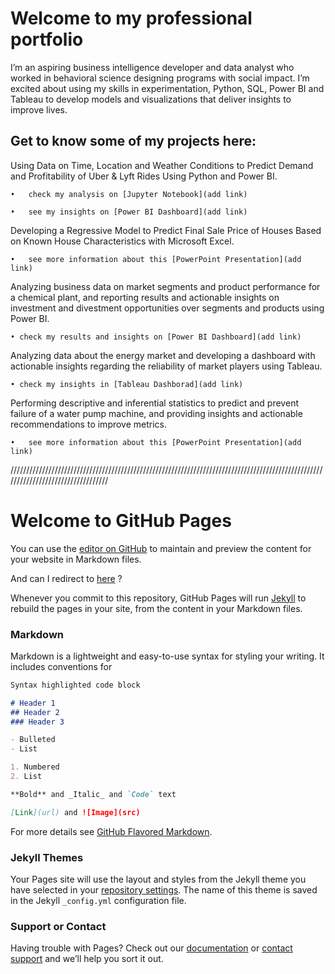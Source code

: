 # Welcome to my professional portfolio

I’m an aspiring business intelligence developer and data analyst who worked in behavioral science designing programs with social impact. I’m excited about using my skills in experimentation, Python, SQL, Power BI and Tableau to develop models and visualizations that deliver insights to improve lives.

## Get to know some of my projects here:

Using Data on Time, Location and Weather Conditions to Predict Demand and Profitability of Uber & Lyft Rides Using Python and Power BI.

    •	check my analysis on [Jupyter Notebook](add link)

    •	see my insights on [Power BI Dashboard](add link)

Developing a Regressive Model to Predict Final Sale Price of Houses Based on Known House Characteristics with Microsoft Excel.

    •	see more information about this [PowerPoint Presentation](add link)

Analyzing business data on market segments and product performance for a chemical plant, and reporting results and actionable insights on investment and divestment opportunities over segments and products using Power BI.

    • check my results and insights on [Power BI Dashboard](add link)

Analyzing data about the energy market and developing a dashboard with actionable insights regarding the reliability of market players using Tableau.

    • check my insights in [Tableau Dashborad](add link)

Performing descriptive and inferential statistics to predict and prevent failure of a water pump machine, and providing insights and actionable recommendations to improve metrics.

    •	see more information about this [PowerPoint Presentation](add link)

//////////////////////////////////////////////////////////////////////////////////////////////////////////////////////////////////

# Welcome to GitHub Pages

You can use the [editor on GitHub](https://github.com/diogo-m-santos/diogo-m-santos.github.io/edit/master/README.md) to maintain and preview the content for your website in Markdown files.

And can I redirect to [here](https://github.com/diogo-m-santos/diogo-m-santos.github.io/master/test.md) ?

Whenever you commit to this repository, GitHub Pages will run [Jekyll](https://jekyllrb.com/) to rebuild the pages in your site, from the content in your Markdown files.

### Markdown

Markdown is a lightweight and easy-to-use syntax for styling your writing. It includes conventions for

```markdown
Syntax highlighted code block

# Header 1
## Header 2
### Header 3

- Bulleted
- List

1. Numbered
2. List

**Bold** and _Italic_ and `Code` text

[Link](url) and ![Image](src)
```

For more details see [GitHub Flavored Markdown](https://guides.github.com/features/mastering-markdown/).

### Jekyll Themes

Your Pages site will use the layout and styles from the Jekyll theme you have selected in your [repository settings](https://github.com/diogo-m-santos/diogo-m-santos.github.io/settings). The name of this theme is saved in the Jekyll `_config.yml` configuration file.

### Support or Contact

Having trouble with Pages? Check out our [documentation](https://docs.github.com/categories/github-pages-basics/) or [contact support](https://github.com/contact) and we’ll help you sort it out.
